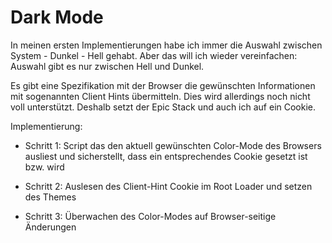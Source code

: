 # Dark Mode

In meinen ersten Implementierungen habe ich immer die Auswahl zwischen System - Dunkel - Hell gehabt.
Aber das will ich wieder vereinfachen: Auswahl gibt es nur zwischen Hell und Dunkel.

Es gibt eine Spezifikation mit der Browser die gewünschten Informationen mit sogenannten Client Hints
übermitteln. Dies wird allerdings noch nicht voll unterstützt. Deshalb setzt der Epic Stack und auch
ich auf ein Cookie.

Implementierung:

- Schritt 1: Script das den aktuell gewünschten Color-Mode des Browsers ausliest und sicherstellt,
  dass ein entsprechendes Cookie gesetzt ist bzw. wird

- Schritt 2: Auslesen des Client-Hint Cookie im Root Loader und setzen des Themes

- Schritt 3: Überwachen des Color-Modes auf Browser-seitige Änderungen
